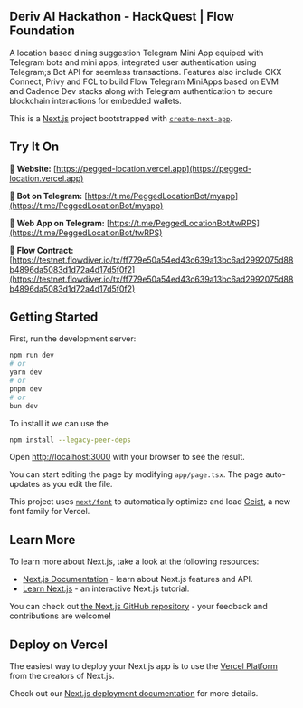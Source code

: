 ## Deriv AI Hackathon - HackQuest | Flow Foundation

A location based dining suggestion Telegram Mini App equiped with Telegram bots and mini apps, integrated user authentication using Telegram;s Bot API for seemless transactions. Features also include OKX Connect, Privy and FCL to build Flow Telegram MiniApps based on EVM and Cadence Dev stacks along with Telegram authentication to secure blockchain interactions for embedded wallets.

This is a [Next.js](https://nextjs.org) project bootstrapped with [`create-next-app`](https://nextjs.org/docs/app/api-reference/cli/create-next-app).

## Try It On

🔗 **Website:** [https://pegged-location.vercel.app](https://pegged-location.vercel.app)

🔗 **Bot on Telegram:** [https://t.me/PeggedLocationBot/myapp](https://t.me/PeggedLocationBot/myapp)

🔗 **Web App on Telegram:** [https://t.me/PeggedLocationBot/twRPS](https://t.me/PeggedLocationBot/twRPS)

🔗 **Flow Contract:** [https://testnet.flowdiver.io/tx/ff779e50a54ed43c639a13bc6ad2992075d88b4896da5083d1d72a4d17d5f0f2](https://testnet.flowdiver.io/tx/ff779e50a54ed43c639a13bc6ad2992075d88b4896da5083d1d72a4d17d5f0f2)

## Getting Started

First, run the development server:

```bash
npm run dev
# or
yarn dev
# or
pnpm dev
# or
bun dev
```

To install it we can use the

```bash
npm install --legacy-peer-deps
```

Open [http://localhost:3000](http://localhost:3000) with your browser to see the result.

You can start editing the page by modifying `app/page.tsx`. The page auto-updates as you edit the file.

This project uses [`next/font`](https://nextjs.org/docs/app/building-your-application/optimizing/fonts) to automatically optimize and load [Geist](https://vercel.com/font), a new font family for Vercel.

## Learn More

To learn more about Next.js, take a look at the following resources:

- [Next.js Documentation](https://nextjs.org/docs) - learn about Next.js features and API.
- [Learn Next.js](https://nextjs.org/learn) - an interactive Next.js tutorial.

You can check out [the Next.js GitHub repository](https://github.com/vercel/next.js) - your feedback and contributions are welcome!

## Deploy on Vercel

The easiest way to deploy your Next.js app is to use the [Vercel Platform](https://vercel.com/new?utm_medium=default-template&filter=next.js&utm_source=create-next-app&utm_campaign=create-next-app-readme) from the creators of Next.js.

Check out our [Next.js deployment documentation](https://nextjs.org/docs/app/building-your-application/deploying) for more details.
